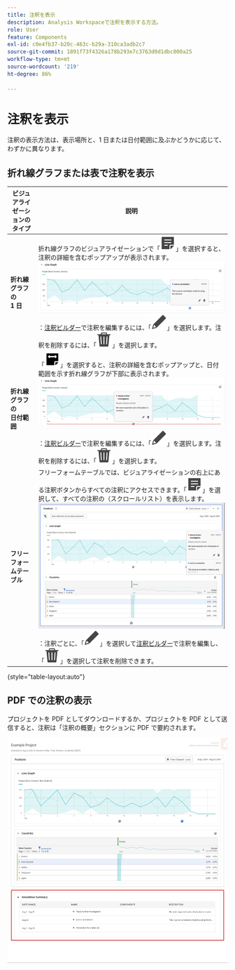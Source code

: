 ```yaml
---
title: 注釈を表示
description: Analysis Workspaceで注釈を表示する方法。
role: User
feature: Components
exl-id: c0e4fb37-b20c-463c-b29a-310ca3adb2c7
source-git-commit: 1891f73f4326a178b293e7c3763d0d1dbc000a25
workflow-type: tm+mt
source-wordcount: '219'
ht-degree: 86%

---
```


# 注釈を表示

注釈の表示方法は、表示場所と、1 日または日付範囲に及ぶかどうかに応じて、わずかに異なります。

## 折れ線グラフまたは表で注釈を表示

| ビジュアライゼーションの<br/>タイプ | 説明 |
| --- | --- |
| **折れ線グラフの&#x200B;**<br/>**1 日** | 折れ線グラフのビジュアライゼーションで「![注釈](/help/assets/icons/Annotate.svg)」を選択すると、注釈の詳細を含むポップアップが表示されます。<br/>![1 日に注釈](assets/annotation-single-day.png)<br/>：[注釈ビルダー](create-annotations.md#annotation-builder)で注釈を編集するには、「![編集](/help/assets/icons/Edit.svg)」を選択します。注釈を削除するには、「![削除](/help/assets/icons/Delete.svg)」を選択します。 |
| **折れ線グラフの&#x200B;**<br/>**日付範囲** | 「![AnnotateRange](/help/assets/icons/AnnotateRange.svg)」を選択すると、注釈の詳細を含むポップアップと、日付範囲を示す折れ線グラフが下部に表示されます。<br/>![注釈範囲](assets/annotation-range.png)：[注釈ビルダー](create-annotations.md#annotation-builder)で注釈を編集するには、「![編集](/help/assets/icons/Edit.svg)」を選択します。注釈を削除するには、「![削除](/help/assets/icons/Delete.svg)」を選択します。 |
| **フリーフォームテーブル** | フリーフォームテーブルでは、ビジュアライゼーションの右上にある注釈ボタンからすべての注釈にアクセスできます。「![注釈](/help/assets/icons/Annotate.svg)」を選択して、すべての注釈の（スクロールリスト）を表示します。<br/>![注釈テーブル](assets/annotations-table.png)<br/>：注釈ごとに、「![編集](/help/assets/icons/Edit.svg)」を選択して[注釈ビルダー](create-annotations.md#annotation-builder)で注釈を編集し、「![削除](/help/assets/icons/Delete.svg)」を選択して注釈を削除できます。 |

{style="table-layout:auto"}

## PDF での注釈の表示

プロジェクトを PDF としてダウンロードするか、プロジェクトを PDF として送信すると、注釈は「注釈の概要」セクションに PDF で要約されます。

![注釈の説明を示す PDF ファイルのハイライト表示。](assets/annotations-pdf.png)
